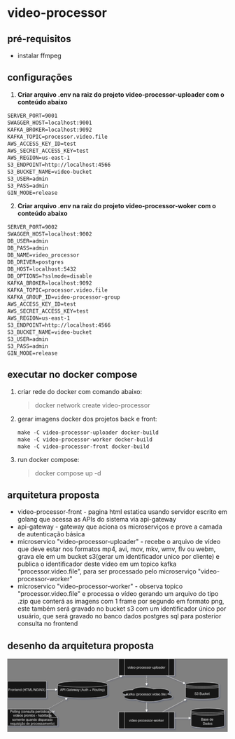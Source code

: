 # video-processor

## pré-requisitos

- instalar ffmpeg

## configurações

1. **Criar arquivo .env na raiz do projeto video-processor-uploader com o conteúdo abaixo**

```.env
SERVER_PORT=9001
SWAGGER_HOST=localhost:9001
KAFKA_BROKER=localhost:9092
KAFKA_TOPIC=processor.video.file
AWS_ACCESS_KEY_ID=test
AWS_SECRET_ACCESS_KEY=test
AWS_REGION=us-east-1
S3_ENDPOINT=http://localhost:4566
S3_BUCKET_NAME=video-bucket
S3_USER=admin
S3_PASS=admin
GIN_MODE=release
```

2. **Criar arquivo .env na raiz do projeto video-processor-woker com o conteúdo abaixo**

```.env
SERVER_PORT=9002
SWAGGER_HOST=localhost:9002
DB_USER=admin
DB_PASS=admin
DB_NAME=video_processor
DB_DRIVER=postgres
DB_HOST=localhost:5432
DB_OPTIONS=?sslmode=disable
KAFKA_BROKER=localhost:9092
KAFKA_TOPIC=processor.video.file
KAFKA_GROUP_ID=video-processor-group
AWS_ACCESS_KEY_ID=test
AWS_SECRET_ACCESS_KEY=test
AWS_REGION=us-east-1
S3_ENDPOINT=http://localhost:4566
S3_BUCKET_NAME=video-bucket
S3_USER=admin
S3_PASS=admin
GIN_MODE=release
```

## executar no docker compose

1. criar rede do docker com comando abaixo:
    > docker network create video-processor
2. gerar imagens docker dos projetos back e front:

    ```shell
    make -C video-processor-uploader docker-build
    make -C video-processor-worker docker-build
    make -C video-processor-front docker-build
    ```

3. run docker compose:
    > docker compose up -d

## arquitetura proposta

- video-processor-front - pagina html estatica usando servidor escrito em golang que acessa as APIs do sistema via api-gateway
- api-gateway - gateway que aciona os microserviços e prove a camada de autenticação básica
- microservico "video-processor-uploader" - recebe o arquivo de vídeo que deve estar nos formatos mp4, avi, mov, mkv, wmv, flv ou webm, grava ele em um bucket s3(gerar um identificador unico por cliente) e publica o identificador deste vídeo em um topico kafka "processor.video.file", para ser processado pelo microserviço "video-processor-worker"
- microservico "video-processor-worker" - observa topico "processor.video.file" e processa o vídeo gerando um arquivo do tipo .zip que conterá as imagens com 1 frame por segundo em formato png, este também será gravado no bucket s3 com um identificador único por usuário, que será gravado no banco dados postgres sql para posterior consulta no frontend

## desenho da arquitetura proposta

![arquitetura proposta](documentation/images/architecture.v2.png)


